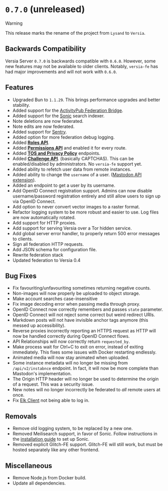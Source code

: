 # `0.7.0` (unreleased)

> [!WARNING]
> This release marks the rename of the project from `Lysand` to `Versia`.

## Backwards Compatibility

Versia Server `0.7.0` is backwards compatible with `0.6.0`. However, some new features may not be available to older clients. Notably, `versia-fe` has had major improvements and will not work with `0.6.0`.

## Features

- Upgraded Bun to `1.1.29`. This brings performance upgrades and better stability.
- Added support for the [ActivityPub Federation Bridge](https://github.com/versia-pub/activitypub).
- Added support for the [Sonic](https://github.com/valeriansaliou/sonic) search indexer.
- Note deletions are now federated.
- Note edits are now federated.
- Added support for [Sentry](https://sentry.io).
- Added option for more federation debug logging.
- Added [**Roles API**](docs/api/roles.md).
- Added [**Permissions API**](docs/api/roles.md) and enabled it for every route.
- Added [**TOS and Privacy Policy**](docs/api/mastodon.md) endpoints.
- Added [**Challenge API**](docs/api/challenges.md). (basically CAPTCHAS). This can be enabled/disabled by administrators. No `versia-fe` support yet.
- Added ability to refetch user data from remote instances.
- Added ability to change the `username` of a user. ([Mastodon API extension](docs/api/mastodon.md)).
- Added an endpoint to get a user by its username.
- Add OpenID Connect registration support. Admins can now disable username/password registration entirely and still allow users to sign up via OpenID Connect.
- Add option to never convert vector images to a raster format.
- Refactor logging system to be more robust and easier to use. Log files are now automatically rotated.
- Add support for HTTP proxies.
- Add support for serving Versia over a Tor hidden service.
- Add global server error handler, to properly return 500 error messages to clients.
- Sign all federation HTTP requests.
- Add JSON schema for configuration file.
- Rewrite federation stack
- Updated federation to Versia 0.4

## Bug Fixes

- Fix favouriting/unfavouriting sometimes returning negative counts.
- Non-images will now properly be uploaded to object storage.
- Make account searches case-insensitive
- Fix image decoding error when passing media through proxy.
- OpenID Connect now correctly remembers and passes `state` parameter.
- OpenID Connect will not reject some correct but weird redirect URIs.
- Markdown posts will not have invisible anchor tags anymore (this messed up accessibility).
- Reverse proxies incorrectly reporting an HTTPS request as HTTP will now be handled correctly during OpenID Connect flows.
- API Relationships will now correctly return `requested_by`.
- Make process wait for Ctrl+C to exit on error, instead of exiting immediately. This fixes some issues with Docker restarting endlessly.
- Animated media will now stay animated when uploaded.
- Some instance metadata will no longer be missing from `/api/v2/instabnce` endpoint. In fact, it will now be more complete than Mastodon's implementation.
- The Origin HTTP header will no longer be used to determine the origin of a request. This was a security issue.
- New notes will no longer incorrectly be federated to *all* remote users at once.
- Fix [Elk Client](https://elk.zone/) not being able to log in.

## Removals

- Remove old logging system, to be replaced by a new one.
- Removed Meilisearch support, in favor of Sonic. Follow instructions in the [installation guide](docs/installation.md) to set up Sonic.
- Removed explicit Glitch-FE support. Glitch-FE will still work, but must be hosted separately like any other frontend.

## Miscellaneous

- Remove Node.js from Docker build.
- Update all dependencies.